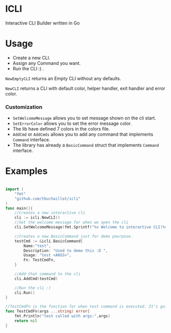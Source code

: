 # ICLI
Interactive CLI Builder written in Go

# Usage
   - Create a new CLI. 
   - Assign any Command you want.
   - Run the CLI :) .

`NewEmptyCLI` returns an Empty CLI without any defaults.

`NewCLI` returns a CLI with default color, helper handler, exit handler and error color.
 
### Customization
- `SetWelcomeMessage` allows you to set message shown on the cli start.
- `SetErrorColor` allows you to set the error message color.
- The lib have defined 7 colors in the colors file.
- `AddCmd` or `AddCmds` allows you to add any command that implements `Command` interface. 
- The library has already a `BasicCommand` struct that implements `Command` interface. 

# Examples
```go

import (
    "fmt"
    "github.com/tbuchaillot/icli"
)
func main(){
	//Creates a new interactive cli
	cli := icli.NewCLI()
	//Set the welcome message for when we open the cli
	cli.SetWelcomeMessage(fmt.Sprintf("%v Welcome to interactive CLI!%v",icli.BLUE,icli.RESET))

	//Creates a new BasicCommand just for demo pourpose.
	testCmd := &icli.BasicCommand{
		Name:"test",
		Description: "Used to demo this :D ",
		Usage: "test <ARGS>",
		Fn: TestCmdFn,
	}

	//Add that command to the cli
	cli.AddCmd(testCmd)

	//Run the cli :)
	cli.Run()
}

//TestCmdFn is the function for when test command is executed. It's going to print the arguments given.
func TestCmdFn(args ...string) error{
	fmt.Println("test called with args:",args)
	return nil
}

```
